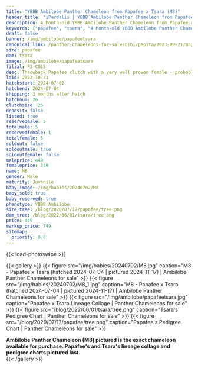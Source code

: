 ```yaml
---
title: "YBBB Ambilobe Panther Chameleon from Papafee x Tsara (M8)"
header_title: "iPardalis | YBBB Ambilobe Panther Chameleon from Papafee x Tsara | M8"
description: 4 Month-old YBBB Ambilobe Panther Chameleon from Papafee and Tsara. Throwback Papafee clutch with a very well proven female - probably the last ever Papafee clutch We've included sire and dam dendrograms if available, but you can view our Papafee or Tsara breeder pages for more information.
keywords: ["papafee", "tsara", "4 Month-old YBBB Ambilobe Panther Chameleon", "baby chameleons for sale", "buy panther chameleon", "panther for sale", "ambilobe panther chameleons for sale", "ambilobe panther chameleon for sale"]
draft: false
banner: /img/ambilobe/papafeetsara
canonical_link: /panther-chameleons-for-sale/bibi/pepita/2023-09-21/m5/
sire: papafee
dam: tsara
image: /img/ambilobe/papafeetsara
filial: F3-CG15
desc: Throwback Papafee clutch with a very well proven female - probably the last ever Papafee clutch
laid: 2023-10-31
hatchstart: 2024-07-02
hatchend: 2024-07-04
shipping: 3 months after hatch
hatchnum: 26
clutchsize: 26
deposit: false
listed: true
reservedmale: 5
totalmale: 5
reservedfemale: 1
totalfemale: 5
soldout: false
soldoutmale: true
soldoutfemale: false
maleprice: 449
femaleprice: 349
name: M8
gender: Male
maturity: Juvenile
baby_image: /img/babies/20240702/M8
baby_sold: true
baby_reserved: true
phenotype: YBBB Ambilobe
sire_tree: /blog/2020/07/17/papafee/tree.png
dam_tree: /blog/2022/06/01/tsara/tree.png
price: 449
markup_price: 749
sitemap: 
  priority: 0.0
---
```


{{< load-photoswipe >}}

{{< gallery >}}
  {{< figure src="/img/babies/20240702/M8.jpg" caption="M8 - Papafee x Tsara (hatched 2024-07-04 | pictured 2024-11-17) | Ambilobe Panther Chameleons for sale" >}}
  {{< figure src="/img/babies/20240702/M8_1.jpg" caption="M8 - Papafee x Tsara (hatched 2024-07-04 | pictured 2024-11-17) | Ambilobe Panther Chameleons for sale" >}}
  {{< figure src="/img/ambilobe/papafeetsara.jpg" caption="Papafee x Tsara Lineage Collage | Panther Chameleons for sale" >}}
  {{< figure src="/blog/2022/06/01/tsara/tree.png" caption="Tsara's Pedigree Chart | Panther Chameleons for sale" >}}
  {{< figure src="/blog/2020/07/17/papafee/tree.png" caption="Papafee's Pedigree Chart | Panther Chameleons for sale" >}}
  <figcaption itemprop="description"><strong>Ambilobe Panther Chameleon (M8) pictured is the exact chameleon available for purchase. Papafee's and Tsara's lineage collage and pedigree charts pictured last.</strong></figcaption>
{{< /gallery >}}
